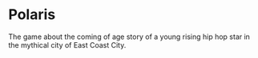 # Polaris

The game about the coming of age story of a young rising hip hop star in the
mythical city of East Coast City.
